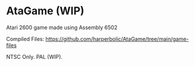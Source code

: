 # AtaGame (WIP)
Atari 2600 game made using Assembly 6502

Compiled Files: https://github.com/harperbolic/AtaGame/tree/main/game-files

NTSC Only.
PAL (WIP).
